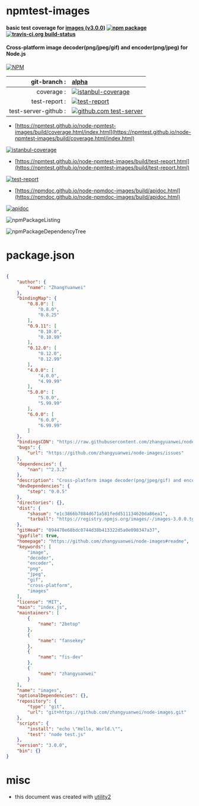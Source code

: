 # npmtest-images

#### basic test coverage for  [images (v3.0.0)](https://github.com/zhangyuanwei/node-images#readme)  [![npm package](https://img.shields.io/npm/v/npmtest-images.svg?style=flat-square)](https://www.npmjs.org/package/npmtest-images) [![travis-ci.org build-status](https://api.travis-ci.org/npmtest/node-npmtest-images.svg)](https://travis-ci.org/npmtest/node-npmtest-images)

#### Cross-platform image decoder(png/jpeg/gif) and encoder(png/jpeg) for Node.js

[![NPM](https://nodei.co/npm/images.png?downloads=true&downloadRank=true&stars=true)](https://www.npmjs.com/package/images)

| git-branch : | [alpha](https://github.com/npmtest/node-npmtest-images/tree/alpha)|
|--:|:--|
| coverage : | [![istanbul-coverage](https://npmtest.github.io/node-npmtest-images/build/coverage.badge.svg)](https://npmtest.github.io/node-npmtest-images/build/coverage.html/index.html)|
| test-report : | [![test-report](https://npmtest.github.io/node-npmtest-images/build/test-report.badge.svg)](https://npmtest.github.io/node-npmtest-images/build/test-report.html)|
| test-server-github : | [![github.com test-server](https://npmtest.github.io/node-npmtest-images/GitHub-Mark-32px.png)](https://npmtest.github.io/node-npmtest-images/build/app/index.html) | | build-artifacts : | [![build-artifacts](https://npmtest.github.io/node-npmtest-images/glyphicons_144_folder_open.png)](https://github.com/npmtest/node-npmtest-images/tree/gh-pages/build)|

- [https://npmtest.github.io/node-npmtest-images/build/coverage.html/index.html](https://npmtest.github.io/node-npmtest-images/build/coverage.html/index.html)

[![istanbul-coverage](https://npmtest.github.io/node-npmtest-images/build/screenCapture.buildCi.browser.%252Ftmp%252Fbuild%252Fcoverage.lib.html.png)](https://npmtest.github.io/node-npmtest-images/build/coverage.html/index.html)

- [https://npmtest.github.io/node-npmtest-images/build/test-report.html](https://npmtest.github.io/node-npmtest-images/build/test-report.html)

[![test-report](https://npmtest.github.io/node-npmtest-images/build/screenCapture.buildCi.browser.%252Ftmp%252Fbuild%252Ftest-report.html.png)](https://npmtest.github.io/node-npmtest-images/build/test-report.html)

- [https://npmdoc.github.io/node-npmdoc-images/build/apidoc.html](https://npmdoc.github.io/node-npmdoc-images/build/apidoc.html)

[![apidoc](https://npmdoc.github.io/node-npmdoc-images/build/screenCapture.buildCi.browser.%252Ftmp%252Fbuild%252Fapidoc.html.png)](https://npmdoc.github.io/node-npmdoc-images/build/apidoc.html)

![npmPackageListing](https://npmtest.github.io/node-npmtest-images/build/screenCapture.npmPackageListing.svg)

![npmPackageDependencyTree](https://npmtest.github.io/node-npmtest-images/build/screenCapture.npmPackageDependencyTree.svg)



# package.json

```json

{
    "author": {
        "name": "ZhangYuanwei"
    },
    "bindingMap": {
        "0.8.0": [
            "0.8.0",
            "0.8.25"
        ],
        "0.9.11": [
            "0.10.0",
            "0.10.99"
        ],
        "0.12.0": [
            "0.12.0",
            "0.12.99"
        ],
        "4.0.0": [
            "4.0.0",
            "4.99.99"
        ],
        "5.0.0": [
            "5.0.0",
            "5.99.99"
        ],
        "6.0.0": [
            "6.0.0",
            "6.99.99"
        ]
    },
    "bindingsCDN": "https://raw.githubusercontent.com/zhangyuanwei/node-images/master/bindings/",
    "bugs": {
        "url": "https://github.com/zhangyuanwei/node-images/issues"
    },
    "dependencies": {
        "nan": "^2.3.2"
    },
    "description": "Cross-platform image decoder(png/jpeg/gif) and encoder(png/jpeg) for Node.js",
    "devDependencies": {
        "step": "0.0.5"
    },
    "directories": {},
    "dist": {
        "shasum": "e1c3866b7884d671a581fedd511134620da86ea1",
        "tarball": "https://registry.npmjs.org/images/-/images-3.0.0.tgz"
    },
    "gitHead": "094470e68bdc0744d38b413322d5a0e098347a37",
    "gypfile": true,
    "homepage": "https://github.com/zhangyuanwei/node-images#readme",
    "keywords": [
        "image",
        "decoder",
        "encoder",
        "png",
        "jpeg",
        "gif",
        "cross-platform",
        "images"
    ],
    "license": "MIT",
    "main": "index.js",
    "maintainers": [
        {
            "name": "2betop"
        },
        {
            "name": "fansekey"
        },
        {
            "name": "fis-dev"
        },
        {
            "name": "zhangyuanwei"
        }
    ],
    "name": "images",
    "optionalDependencies": {},
    "repository": {
        "type": "git",
        "url": "git+https://github.com/zhangyuanwei/node-images.git"
    },
    "scripts": {
        "install": "echo \"Hello, World.\"",
        "test": "node test.js"
    },
    "version": "3.0.0",
    "bin": {}
}
```



# misc
- this document was created with [utility2](https://github.com/kaizhu256/node-utility2)
